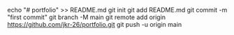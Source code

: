 echo "# portfolio" >> README.md
git init
git add README.md
git commit -m "first commit"
git branch -M main
git remote add origin https://github.com/jkr-26/portfolio.git
git push -u origin main

